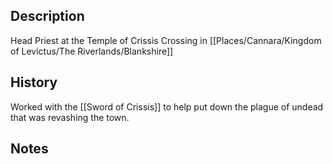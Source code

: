 ## Description
Head Priest at the Temple of Crissis Crossing in [[Places/Cannara/Kingdom of Levictus/The Riverlands/Blankshire]]

## History
Worked with the [[Sword of Crissis]] to help put down the plague of undead that was revashing the town.

## Notes
